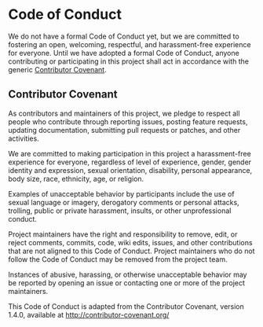 # Code of Conduct

We do not have a formal Code of Conduct yet, but we are committed to fostering an open, welcoming,
respectful, and harassment-free experience for everyone. Until we have adopted a formal Code of Conduct,
anyone contributing or participating in this project shall act in accordance with the generic
[Contributor Covenant](http://contributor-covenant.org/).

## Contributor Covenant

As contributors and maintainers of this project, we pledge to respect all people who contribute
through reporting issues, posting feature requests, updating documentation, submitting pull
requests or patches, and other activities.

We are committed to making participation in this project a harassment-free experience for everyone,
regardless of level of experience, gender, gender identity and expression, sexual orientation,
disability, personal appearance, body size, race, ethnicity, age, or religion.

Examples of unacceptable behavior by participants include the use of sexual language or imagery,
derogatory comments or personal attacks, trolling, public or private harassment, insults, or other
unprofessional conduct.

Project maintainers have the right and responsibility to remove, edit, or reject comments, commits,
code, wiki edits, issues, and other contributions that are not aligned to this Code of Conduct.
Project maintainers who do not follow the Code of Conduct may be removed from the project team.

Instances of abusive, harassing, or otherwise unacceptable behavior may be reported by opening an
issue or contacting one or more of the project maintainers.

This Code of Conduct is adapted from the Contributor Covenant, version 1.4.0, available at
http://contributor-covenant.org/

